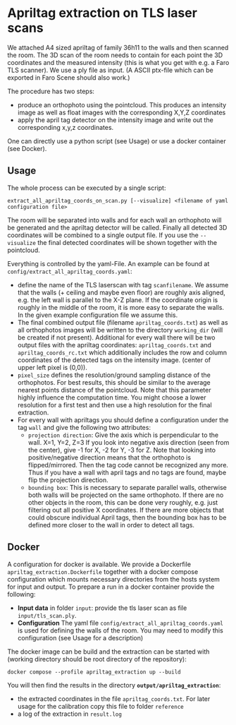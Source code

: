 # Apriltag extraction on TLS laser scans

We attached A4 sized apriltag of family 36h11 to the walls and then scanned the room.
The 3D scan of the room needs to contain for each point the 3D coordinates and the measured intensity (this is what you get with e.g. a Faro TLS scanner). We
use a ply file as input. (A ASCII ptx-file which can be exported in Faro Scene should also work.)

The procedure has two steps:
- produce an orthophoto using the pointcloud. This produces an intensity image as well as 
  float images with the corresponding X,Y,Z coordinates 
- apply the april tag detector on the intensity image and write out the corresponding x,y,z coordinates.

One can directly use a python script (see Usage) or use a docker container (see Docker).



## Usage

The whole process can be executed by a single script:

```
extract_all_apriltag_coords_on_scan.py [--visualize] <filename of yaml configuration file>
```

The room will be separated into walls and for each wall an orthophoto will be generated and the
apriltag detector will be called. Finally all detected 3D coordinates will be combined to
a single output file. If you use the `--visualize` the final detected coordinates will be shown
together with the pointcloud.

Everything is controlled by the yaml-File. An example can be found at
`config/extract_all_apriltag_coords.yaml`:
- define the name of the TLS laserscan with tag `scanfilename`. We assume that
  the walls (+ ceiling and maybe even floor) are roughly axis aligned, e.g. the
  left wall is parallel to the X-Z plane. If the coordinate origin is roughly in
  the middle of the room, it is more easy to separate the walls. In the given
  example configuration file we assume this.
- The final combined output file (filename `apriltag_coords.txt`)
  as well as all orthophotos images will be written
  to the directory `working_dir` (will be created if not present).
  Additional for every wall there will be two output files with the apriltag coordinates:
  `apriltag_coords.txt` and `apriltag_coords_rc.txt` which additionally includes
  the row and column coordinates of the detected tags on the intensity image. (center of
  upper left pixel is (0,0)).
- `pixel_size` defines the resolution/ground sampling distance of the orthophotos. For
  best results, this should be similar to the average nearest points distance of the
  pointcloud. Note that this parameter highly influence the computation time. You
  might choose a lower resolution for a first test and then use a high resolution for
  the final extraction.
- For every wall with apriltags you should define a configuration under the
  tag `wall` and give the following two attributes:
  - `projection direction`: Give the axis which is perpendicular to the wall. X=1, Y=2, Z=3
     If you look into negative axis direction (seen from the center), give -1 for X, -2 for Y, -3 for Z. 
     Note that looking into positive/negative direction means
     that the orthophoto is flipped/mirrored. Then the tag code
     cannot be recognized any more. Thus if you have a wall with april tags and no tags are found,
     maybe flip the projection direction.
  - `bounding box`: This is necessary to separate parallel walls, otherwise both walls will be
     projected on the same orthophoto. If there are no other objects in the room, this can
     be done very roughly, e.g. just filtering out all positive X coordinates. 
     If there are more objects that could obscure individual April tags, then the bounding
     box has to be defined more closer to the wall in order to detect all tags.


## Docker

A configuration for docker is available. We provide a Dockerfile `apriltag_extraction.Dockerfile` together with a docker compose configuration which mounts necessary directories
from the hosts system for input and output. To prepare a run in a docker container provide the following:

- **Input data** in folder `input`: provide the tls laser scan as file  `input/tls_scan.ply`.
- **Configuration** The yaml file `config/extract_all_apriltag_coords.yaml` is used for defining the walls of the room.
  You may need to modify this configuration (see Usage for a description)

The docker image can be build and the extraction can be started with
(working directory should be root directory of the repository):
```
docker compose --profile apriltag_extraction up --build
```

You will then find the results in the directory **`output/apriltag_extraction`**:
- the extracted coordinates in the file `apriltag_coords.txt`. For later usage for the calibration copy this file to folder
  `reference`
- a log of the extraction in `result.log`
